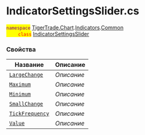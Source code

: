
# IndicatorSettingsSlider.cs
<mark style="color:purple;">`namespace`</mark> [TigerTrade.Chart](../../../../TigerTrade.Chart.md).[Indicators](../../../../TigerTrade.Chart/Indicators.md).[Common](../../../../TigerTrade.Chart/Indicators/Common.md)  
<mark style="color:red;">&nbsp;&nbsp;&nbsp;&nbsp;&nbsp;&nbsp;&nbsp;&nbsp;`class`</mark> [IndicatorSettingsSlider](../IndicatorSettingsSlider.cs.md)

### Свойства
| Название | Описание |
| --- | --- |
| [`LargeChange`](./Свойства/LargeChange.md) | *Описание* |
| [`Maximum`](./Свойства/Maximum.md) | *Описание* |
| [`Minimum`](./Свойства/Minimum.md) | *Описание* |
| [`SmallChange`](./Свойства/SmallChange.md) | *Описание* |
| [`TickFrequency`](./Свойства/TickFrequency.md) | *Описание* |
| [`Value`](./Свойства/Value.md) | *Описание* |
